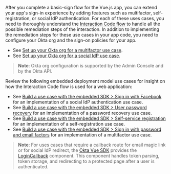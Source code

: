 After you complete a basic-sign flow for the Vue.js app, you can extend your app's sign-in experience by adding features such as multifactor, self-registration, or social IdP authentication. For each of these uses cases, you need to thoroughly understand the [Interaction Code flow](/docs/guides/implement-grant-type/interactioncode/main/#interaction-code-flow) to handle all the possible remediation steps of the interaction. In addition to implementing the remediation steps for these use cases in your app code, you need to configure your Okta org and the sign-on policies for your app.

* See [Set up your Okta org for a multifactor use case](/docs/guides/oie-embedded-common-org-setup/nodejs/main/#set-up-your-okta-org-for-a-multifactor-use-case).
* See [Set up your Okta org for a social IdP use case](/docs/guides/oie-embedded-common-org-setup/nodejs/main/#set-up-your-okta-org-for-a-social-idp-use-case).

> **Note**: Okta org configuration is supported by the Admin Console and by the Okta API.

Review the following embedded deployment model use cases for insight on how the Interaction Code flow is used for a web application:

* See [Build a use case with the embedded SDK > Sign in with Facebook](/docs/guides/oie-embedded-sdk-use-case-sign-in-soc-idp/) for an implementation of a social IdP authentication use case.
* See [Build a use case with the embedded SDK > User password recovery](/docs/guides/oie-embedded-sdk-use-case-pwd-recovery-mfa/) for an implementation of a password recovery use case.
* See [Build a use case with the embedded SDK > Self-service registration](/docs/guides/oie-embedded-sdk-use-case-self-reg/) for an implementation of a self-registration use case.
* See [Build a use case with the embedded SDK > Sign in with password and email factors](/docs/guides/oie-embedded-sdk-use-case-sign-in-pwd-email/) for an implementation of a multifactor use case.

> **Note**: For uses cases that require a callback route for email magic link or for social IdP redirect, the [Okta Vue SDK](https://github.com/okta/okta-vue) provides the [LoginCallback](https://github.com/okta/okta-vue#use-the-logincallback-component) component. This component handles token parsing, token storage, and redirecting to a protected page after a user is authenticated.
